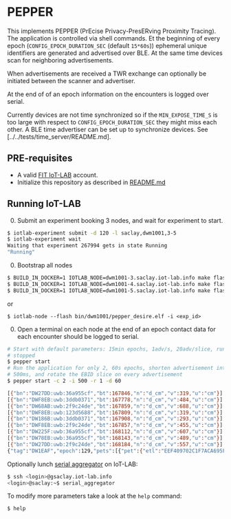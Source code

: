 # PEPPER

This implements PEPPER (PrEcise Privacy-PresERving Proximity Tracing). The
application is controlled via shell commands. Et the beginning of every
epoch (`CONFIG_EPOCH_DURATION_SEC` (default `15*60s`)) ephemeral unique
identifiers are generated and advertised over BLE. At the same time
devices scan for neighboring advertisements.

When advertisements are received a TWR exchange can optionally be initiated
between the scanner and advertiser.

At the end of of an epoch information on the encounters is logged over serial.

Currently devices are not time synchronized so if the `MIN_EXPOSE_TIME_S`
is too large with respect to `CONFIG_EPOCH_DURATION_SEC` they might miss each
other. A BLE time advertiser can be set up to synchronize devices. See
[../../tests/time_server/README.md].

## PRE-requisites

* A valid [FIT IoT-LAB](https://www.iot-lab.info/) account.
* Initialize this repository as described in [README.md](../../README.md)

## Running IoT-LAB

0. Submit an experiment booking 3 nodes, and wait for experiment to start.

```bash
$ iotlab-experiment submit -d 120 -l saclay,dwm1001,3-5
$ iotlab-experiment wait
Waiting that experiment 267994 gets in state Running
"Running"
```

0. Bootstrap all nodes

```bash
$ BUILD_IN_DOCKER=1 IOTLAB_NODE=dwm1001-3.saclay.iot-lab.info make flash
$ BUILD_IN_DOCKER=1 IOTLAB_NODE=dwm1001-4.saclay.iot-lab.info make flash
$ BUILD_IN_DOCKER=1 IOTLAB_NODE=dwm1001-5.saclay.iot-lab.info make flash
```

or

```
$ iotlab-node --flash bin/dwm1001/pepper_desire.elf -i <exp_id>
```

0. Open a terminal on each node at the end of an epoch contact data for
each encounter should be logged to serial.

```bash
# Start with default parameters: 15min epochs, 1adv/s, 20adv/slice, run until
# stopped
$ pepper start
# Run the application for only 2, 60s epochs, shorten advertisement intervals to
# 500ms, and rotate the EBID slice on every advertisement
$ pepper start -c 2 -i 500 -r 1 -d 60

[{"bn":"DW27DD:uwb:36a955cf","bt":167846,"n":"d_cm","v":319,"u":"cm"}]
[{"bn":"DWF8EB:uwb:3ddb0371","bt":167778,"n":"d_cm","v":484,"u":"cm"}]
[{"bn":"DW68AB:uwb:2f9c24de","bt":167859,"n":"d_cm","v":688,"u":"cm"}]
[{"bn":"DWF8EB:uwb:123d5688","bt":167809,"n":"d_cm","v":319,"u":"cm"}]
[{"bn":"DW186B:uwb:3ddb0371","bt":167908,"n":"d_cm","v":293,"u":"cm"}]
[{"bn":"DWF8EB:uwb:2f9c24de","bt":167857,"n":"d_cm","v":455,"u":"cm"}]
[{"bn":"DW225F:uwb:36a955cf","bt":168112,"n":"d_cm","v":607,"u":"cm"}]
[{"bn":"DW78EB:uwb:36a955cf","bt":168143,"n":"d_cm","v":489,"u":"cm"}]
[{"bn":"DW27DD:uwb:2f9c24de","bt":168184,"n":"d_cm","v":557,"u":"cm"}]
{"tag":"DW1EAF","epoch":129,"pets":[{"pet":{"etl":"EEF409702C1F7ACA695F3016E49C4907C0AE0AB9F6FEFE90037097340900F5C5","rtl":"088C3E7FB261CD1D677D77C6E92AD1EDA104B5A6255661998B3182C00FDA0855","uwb":{"exposure":51,"req_count":15,"avg_d_cm":139}}},{"pet":{"etl":"7E728DC7BC95C0997ADFC0114C886CCC07F2A437C96BCE0695D88939CA904E8D","rtl":"3C7E137070B9C7D972AFA9BAA51DBA4FA9F587FB50D89A11BB887B68ABD2603C","uwb":{"exposure":36,"req_count":10,"avg_d_cm":532}}},{"pet":{"etl":"E5D0B0C648B2F5BA6FE112B7C30601D59CFFD3656AB72BB94139574F36189305","rtl":"956131303D4576B9435BBACD4F4F827B0EB914A36257E0B101BD0D6E9689789A","uwb":{"exposure":46,"req_count":8,"avg_d_cm":469}}},{"pet":{"etl":"6287F0A674B7410A316EE82DA02C23767CEB24DD88BDBD6549890FE961AA044A","rtl":"BB7290A690279D07CEEB0112D252A3418F74465CD6B9F2EB7CEF3AAFFB5EC647","uwb":{"exposure":52,"req_count":14,"avg_d_cm":455}}},]}
```

Optionally lunch [serial aggregator](https://iot-lab.github.io/docs/tools/serial-aggregator/) on IoT-LAB:

```bash
$ ssh <login>@gsaclay.iot-lab.info
<login>@saclay:~$ serial_aggregator
```

To modify more parameters take a look at the `help` command:

```bash
$ help
```
